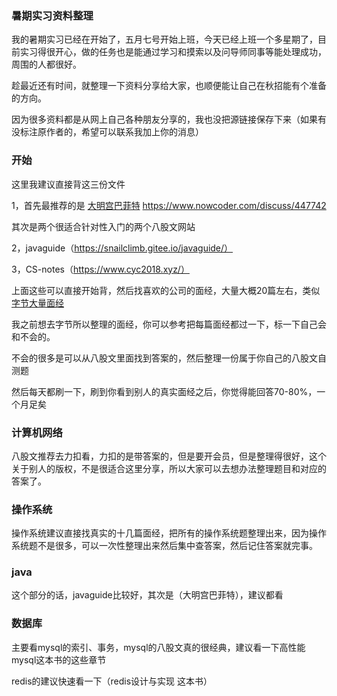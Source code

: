 ### 暑期实习资料整理

我的暑期实习已经在开始了，五月七号开始上班，今天已经上班一个多星期了，目前实习得很开心，做的任务也是能通过学习和摸索以及问导师同事等能处理成功，周围的人都很好。

趁最近还有时间，就整理一下资料分享给大家，也顺便能让自己在秋招能有个准备的方向。

因为很多资料都是从网上自己各种朋友分享的，我也没把源链接保存下来（如果有没标注原作者的，希望可以联系我加上你的消息）

### 开始

这里我建议直接背这三份文件

1，首先最推荐的是 [大明宫巴菲特](面经汇总（带答案）) https://www.nowcoder.com/discuss/447742

其次是两个很适合针对性入门的两个八股文网站

2，javaguide（https://snailclimb.gitee.io/javaguide/）

3，CS-notes（https://www.cyc2018.xyz/）

上面这些可以直接开始背，然后找喜欢的公司的面经，大量大概20篇左右，类似[字节大量面经](字节大量面经参考)

我之前想去字节所以整理的面经，你可以参考把每篇面经都过一下，标一下自己会和不会的。

不会的很多是可以从八股文里面找到答案的，然后整理一份属于你自己的八股文自测题

然后每天都刷一下，刷到你看到别人的真实面经之后，你觉得能回答70-80%，一个月足矣



### 计算机网络

八股文推荐去力扣看，力扣的是带答案的，但是要开会员，但是整理得很好，这个关于别人的版权，不是很适合这里分享，所以大家可以去想办法整理题目和对应的答案了。

### 操作系统

操作系统建议直接找真实的十几篇面经，把所有的操作系统题整理出来，因为操作系统题不是很多，可以一次性整理出来然后集中查答案，然后记住答案就完事。

### java

这个部分的话，javaguide比较好，其次是（大明宫巴菲特），建议都看

### 数据库

主要看mysql的索引、事务，mysql的八股文真的很经典，建议看一下高性能mysql这本书的这些章节

redis的建议快速看一下（redis设计与实现 这本书）





